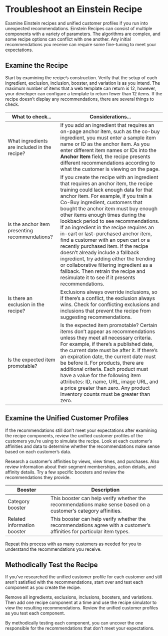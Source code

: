 

# Troubleshoot an Einstein Recipe

Examine Einstein recipes and unified customer profiles if you run into
unexpected recommendations. Einstein Recipes can consist of multiple
components with a variety of parameters. The algorithms are complex, and some
recipe options can conflict with one another. Any initial recommendations you
receive can require some fine-tuning to meet your expectations.

## Examine the Recipe

Start by examining the recipe’s construction. Verify that the setup of each
ingredient, exclusion, inclusion, booster, and variation is as you intend. The
maximum number of items that a web template can return is 12, however, your
developer can configure a template to return fewer than 12 items. If the
recipe doesn’t display any recommendations, there are several things to check.

What to check... | Considerations...  
---|---  
What ingredients are included in the recipe? | If you add an ingredient that requires an on-page anchor item, such as the co-buy ingredient, you must enter a sample item name or ID as the anchor item. As you enter different item names or IDs into the **Anchor Item** field, the recipe presents different recommendations according to what the customer is viewing on the page.  
Is the anchor item presenting recommendations? | If you create the recipe with an ingredient that requires an anchor item, the recipe training could lack enough data for that anchor item. For example, if you train a Co-Buy ingredient, customers that bought the anchor item must buy enough other items enough times during the lookback period to see recommendations. If an ingredient in the recipe requires an in-cart or last-purchased anchor item, find a customer with an open cart or a recently purchased item. If the recipe doesn’t already include a fallback ingredient, try adding either the trending or collaborative filtering ingredient as a fallback. Then retrain the recipe and resimulate it to see if it presents recommendations.  
Is there an exclusion in the recipe? | Exclusions always override inclusions, so if there’s a conflict, the exclusion always wins. Check for conflicting exclusions and inclusions that prevent the recipe from suggesting recommendations.  
Is the expected item promotable? | Is the expected item promotable? Certain items don’t appear as recommendations unless they meet all necessary criteria. For example, if there’s a published date, the current date must be after it. If there’s an expiration date, the current date must be before it. For products, there are additional criteria. Each product must have a value for the following item attributes: ID, name, URL, image URL, and a price greater than zero. Any product inventory counts must be greater than zero.  
  
## Examine the Unified Customer Profiles

If the recommendations still don’t meet your expectations after examining the
recipe components, review the unified customer profiles of the customers
you’re using to simulate the recipe. Look at each customer’s affinities and
data to determine whether the recommendations make sense based on each
customer’s data.

Research a customer’s affinities by views, view times, and purchases. Also
review information about their segment memberships, action details, and
affinity details. Try a few specific boosters and review the recommendations
they provide.

Booster | Description  
---|---  
Category booster | This booster can help verify whether the recommendations make sense based on a customer’s category affinities.  
Related information booster | This booster can help verify whether the recommendations agree with a customer’s affinities for particular item types.  
  
Repeat this process with as many customers as needed for you to understand the
recommendations you receive.

## Methodically Test the Recipe

If you’ve researched the unified customer profile for each customer and still
aren’t satisfied with the recommendations, start over and test each component
as you create the recipe.

Remove all ingredients, exclusions, inclusions, boosters, and variations. Then
add one recipe component at a time and use the recipe simulator to view the
resulting recommendations. Review the unified customer profiles as you test
each component.

By methodically testing each component, you can uncover the one responsible
for the recommendations that don’t meet your expectations.

